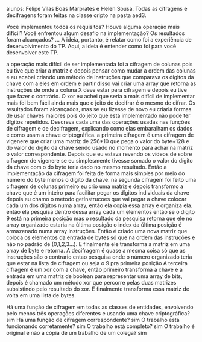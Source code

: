 alunos: Felipe Vilas Boas Marprates e Helen Sousa.
Todas as cifragens e decifragens foram feitas na classe cripto na pasta aed3.


Você implementou todos os requisitos? Houve alguma operação mais difícil? Você enfrentou algum desafio na implementação? Os resultados foram alcançados? ... A ideia, portanto, é relatar como foi a experiência de desenvolvimento do TP. Aqui, a ideia é entender como foi para você desenvolver este TP.
 
a operação mais difícil de ser implementada foi a cifragem de colunas pois eu tive que criar a matriz e depois pensar como mudar a ordem das colunas e eu acabei criando um método de  instruções que comparava os dígitos da chave com a eles em ordem e partir disso vai  criar uma array que retorna as instruções de onde a coluna X deve estar para cifragem e depois eu tive que fazer o contrário. O xor eu achei que seria a mais difícil de implementar mais foi bem fácil ainda mais que o jeito de decifrar é o mesmo de cifrar. Os resultados foram alcançados, mas se eu fizesse de novo eu criaria formas de usar chaves maiores pois do jeito que está implementado não pode ter dígitos repetidos.
Descreva cada uma das operações usadas nas funções de cifragem e de decifragem, explicando como elas embaralham os dados e como usam a chave criptográfica.
a primeira cifragem é uma cifragem de vigenere que criar uma matriz de 256*10 que pega o valor do byte+128 e do valor do dígito da chave sendo usado no momento para achar na matriz o valor correspondente. Depois que eu estava revendo os vídeos de sobre cifragem de vigenere se eu simplesmente tivesse somado o valor do dígito da chave com o do byte teria dado no mesmo resultado. Então a implementação da cifragem foi feita de forma mais simples por meio do número do byte menos o dígito da chave.
na segunda cifragem foi feito uma cifragem de colunas primeiro eu crio uma matriz e depois transformo a chave que é um inteiro para facilitar pegar os dígitos individuais da chave depois eu chamo o metodo getInstrucoes que vai pegar a chave colocar cada um dos dígitos numa array, então ela copia essa array e organiza ela. então ela pesquisa dentro dessa array cada um elementos então se o dígito 9 está na primeira posição mas o resultado da pesquisa retorna que ele no array organizado estaria na última posição o index da última posição é armazenado numa array instruções. Então é criado uma nova matriz que coloca os elementos da entrada de bytes só que na ordem das instruções e não no padrão de  (0,1,2,3...). E finalmente ele transforma a matriz em uma array de byte e retorna. A decifragem é quase a mesma coisa só que as instruções são o contrario entao pesquisa onde o número organizado teria que estar na lista de cifragem ou seja o 9 pra primeira posição
A terceira cifragem é um xor com a chave, então primeiro transforma a chave  e a entrada em uma matriz de boolean para representar uma array de bits, depois é chamado um método xor que percorre pelas duas matrizes subsistindo pelo resultado do xor. E finalmente transforma essa matriz de volta em uma lista de bytes.

 
 
Há uma função de cifragem em todas as classes de entidades, envolvendo pelo menos três operações diferentes e usando uma chave criptográfica?
sim
Há uma função de cifragem correspondente?
sim
O trabalho está funcionando corretamente?
sim
O trabalho está completo?
sim
O trabalho é original e não a cópia de um trabalho de um colega?
sim

